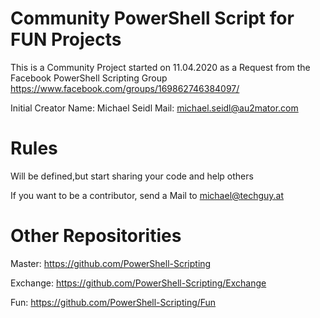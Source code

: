 # Community PowerShell Script for FUN Projects

This is a Community Project started on 11.04.2020 as a Request from the Facebook PowerShell Scripting Group
https://www.facebook.com/groups/169862746384097/

Initial Creator
Name: Michael Seidl
Mail: michael.seidl@au2mator.com

# Rules
Will be defined,but start sharing your code and help others

If you want to be a contributor, send a Mail to michael@techguy.at

# Other Repositorities
Master: https://github.com/PowerShell-Scripting

Exchange:   https://github.com/PowerShell-Scripting/Exchange

Fun:        https://github.com/PowerShell-Scripting/Fun